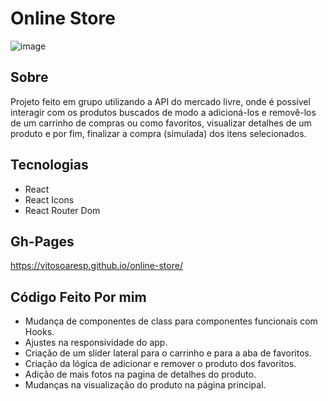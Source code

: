 # Online Store

![image](https://user-images.githubusercontent.com/23152592/174706270-357e0ab5-8fde-43a8-8b0d-1da51ff17293.png)

## Sobre

<p>Projeto feito em grupo utilizando a API do mercado livre, onde é possível interagir com os produtos buscados de modo a adicioná-los e removê-los de um carrinho de compras ou como favoritos, visualizar detalhes de um produto e por fim, finalizar a compra (simulada) dos itens selecionados.</p>

## Tecnologias

- React
- React Icons
- React Router Dom

## Gh-Pages

https://vitosoaresp.github.io/online-store/

## Código Feito Por mim

  - Mudança de componentes de class para componentes funcionais com Hooks.
  - Ajustes na responsividade do app.
  - Criação de um slider lateral para o carrinho e para a aba de favoritos.
  - Criação da lógica de adicionar e remover o produto dos favoritos.
  - Adição de mais fotos na pagina de detalhes do produto.
  - Mudanças na visualização do produto na página principal.
